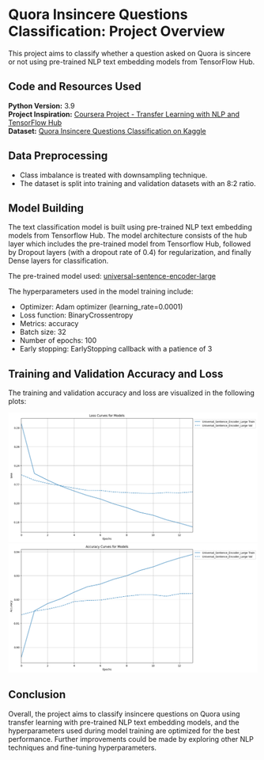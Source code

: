 # Quora Insincere Questions Classification: Project Overview

This project aims to classify whether a question asked on Quora is sincere or not using pre-trained NLP text embedding models from TensorFlow Hub.

## Code and Resources Used
**Python Version:** 3.9  
**Project Inspiration:** [Coursera Project - Transfer Learning with NLP and TensorFlow Hub](https://www.coursera.org/projects/transfer-learning-nlp-tensorflow-hub)  
**Dataset:** [Quora Insincere Questions Classification on Kaggle](https://www.kaggle.com/c/quora-insincere-questions-classification/data)


## Data Preprocessing
- Class imbalance is treated with downsampling technique.
- The dataset is split into training and validation datasets with an 8:2 ratio.

## Model Building
The text classification model is built using pre-trained NLP text embedding models from Tensorflow Hub. The model architecture consists of the hub layer which includes the pre-trained model from Tensorflow Hub, followed by Dropout layers (with a dropout rate of 0.4) for regularization, and finally Dense layers for classification.

The pre-trained model used:
[universal-sentence-encoder-large](https://tfhub.dev/google/universal-sentence-encoder-large/5)

The hyperparameters used in the model training include:

- Optimizer: Adam optimizer (learning_rate=0.0001)
- Loss function: BinaryCrossentropy
- Metrics: accuracy
- Batch size: 32
- Number of epochs: 100
- Early stopping: EarlyStopping callback with a patience of 3

## Training and Validation Accuracy and Loss
The training and validation accuracy and loss are visualized in the following plots:

<img src="https://github.com/Gary0417/quora_insincere_questions_classification/blob/main/images/training_and_validation_loss.png">
<img src="https://github.com/Gary0417/quora_insincere_questions_classification/blob/main/images/training_and_validation_accuracy.png">

## Conclusion
Overall, the project aims to classify insincere questions on Quora using transfer learning with pre-trained NLP text embedding models, and the hyperparameters used during model training are optimized for the best performance. Further improvements could be made by exploring other NLP techniques and fine-tuning hyperparameters.
